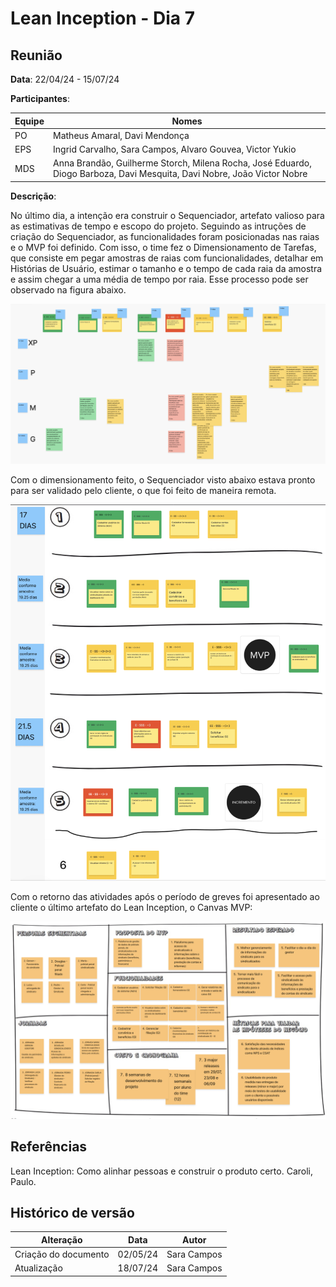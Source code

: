 # Lean Inception - Dia 7



## Reunião 

**Data**: 22/04/24 - 15/07/24

**Participantes**:

| Equipe | Nomes | 
| - | - |
| PO | Matheus Amaral, Davi Mendonça |
| EPS | Ingrid Carvalho, Sara Campos, Alvaro Gouvea, Victor Yukio | 
| MDS | Anna Brandão, Guilherme Storch, Milena Rocha, José Eduardo, Diogo Barboza, Davi Mesquita, Davi Nobre, João Victor Nobre  | 


**Descrição**:

No último dia, a intenção era construir o Sequenciador, artefato valioso para as estimativas de tempo e escopo do projeto. Seguindo as intruções de criação do Sequenciador, as funcionalidades foram posicionadas nas raias e o MVP foi definido. Com isso, o time fez o Dimensionamento de Tarefas, que consiste em pegar amostras de raias com funcionalidades, detalhar em Histórias de Usuário, estimar o tamanho e o tempo de cada raia da amostra e assim chegar a uma média de tempo por raia. Esse processo pode ser observado na figura abaixo. 

![Dimensionamento de tarefas](../assets/lean7.png)

Com o dimensionamento feito, o Sequenciador visto abaixo estava pronto para ser validado pelo cliente, o que foi feito de maneira remota. 

![Sequenciador](../assets/sequenciador.png)

Com o retorno das atividades após o período de greves foi apresentado ao cliente o último artefato do Lean Inception, o Canvas MVP:

![Canvas MVP](../assets/canvasmvp.png)



## Referências

Lean Inception: Como alinhar pessoas e construir o produto certo. Caroli, Paulo.

## Histórico de versão

| Alteração | Data | Autor | 
| - | - | - |
| Criação do documento | 02/05/24 | Sara Campos |
| Atualização | 18/07/24 | Sara Campos |